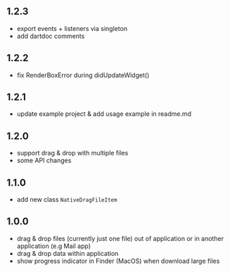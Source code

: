 ## 1.2.3

* export events + listeners via singleton
* add dartdoc comments

## 1.2.2

* fix RenderBoxError during didUpdateWidget()

## 1.2.1

* update example project & add usage example in readme.md

## 1.2.0

* support drag & drop with multiple files
* some API changes

## 1.1.0

* add new class `NativeDragFileItem`

## 1.0.0

* drag & drop files (currently just one file) out of application or in another application (e.g Mail app)
* drag & drop data within application
* show progress indicator in Finder (MacOS) when download large files
